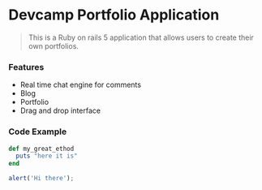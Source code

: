 # Devcamp Portfolio Application

> This is a Ruby on rails 5 application that allows users to create their own portfolios.

### Features

- Real time chat engine for comments
- Blog
- Portfolio
- Drag and drop interface

### Code Example

```ruby
def my_great_ethod
  puts "here it is"
end
```

```javascript
alert('Hi there');
```
